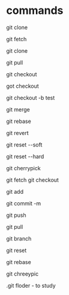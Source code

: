 # commands
git clone   

git fetch

git clone

git pull

git checkout <Commit id>

  got checkout 

  git checkout -b test

  git merge

  git rebase

  git revert
  
git reset --soft
  
git reset --hard

  git cherrypick

  git fetch
 git checkout
  
git add
  
git commit -m

git push

  git pull
 
  git branch
 
  git reset
 
  git rebase
  
git chreeypic
  
.git floder - to study
